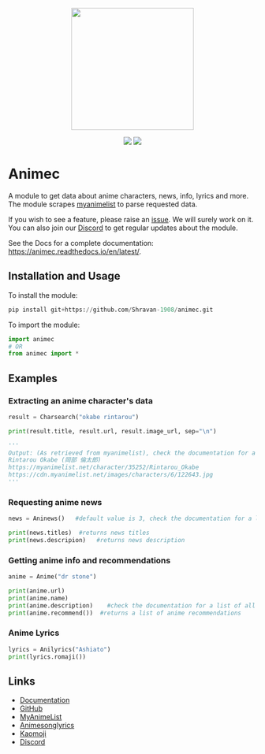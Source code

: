 <p align = "center"><img width="248" height="248" src="https://i.imgur.com/IyUybvv.png"></p>

<p align = "center"><a href="https://github.com/DriftAsimov/animec/stargazers"><img src = "https://img.shields.io/github/stars/driftasimov/animec?colorA=1e1e28&colorB=c9cbff&style=for-the-badge&logo=starship%20style=for-the-badge"></a>
<a href = "https://discord.gg/x3qAZV3" target = "_blank"><img src="https://img.shields.io/discord/907385605422448742?style=for-the-badge&logo=discord&color=DDB6F2&logoColor=D9E0EE&labelColor=302D41"></a></p>

# Animec

A module to get data about anime characters, news, info, lyrics and more.
The module scrapes [myanimelist](https://myanimelist.net/) to parse requested data.

If you wish to see a feature, please raise an [issue](https://github.com/DriftAsimov/animec). We will surely work on it.
You can also join our [Discord](https://discord.gg/x3qAZV3) to get regular updates about the module.

See the Docs for a complete documentation: https://animec.readthedocs.io/en/latest/.

## Installation and Usage

To install the module:
```python
pip install git+https://github.com/Shravan-1908/animec.git
```

To import the module:
```python
import animec
# OR
from animec import *
```

## Examples

### Extracting an anime character's data

```python
result = Charsearch("okabe rintarou")

print(result.title, result.url, result.image_url, sep="\n")

'''
Output: (As retrieved from myanimelist), check the documentation for a list of all supported attributes
Rintarou Okabe (岡部 倫太郎)
https://myanimelist.net/character/35252/Rintarou_Okabe
https://cdn.myanimelist.net/images/characters/6/122643.jpg
'''
```

### Requesting anime news

```python
news = Aninews()   #default value is 3, check the documentation for a list of all supported attributes

print(news.titles)  #returns news titles
print(news.descripion)   #returns news description

```

### Getting anime info and recommendations

```python
anime = Anime("dr stone")

print(anime.url)
print(anime.name)
print(anime.description)    #check the documentation for a list of all supported attributes
print(anime.recommend())  #returns a list of anime recommendations
```

### Anime Lyrics

```python
lyrics = Anilyrics("Ashiato")
print(lyrics.romaji())
```

## Links
* [Documentation](https://animec.readthedocs.io/en/latest/)
* [GitHub](https://github.com/DriftAsimov)
* [MyAnimeList](https://myanimelist.net/)
* [Animesonglyrics](https://www.animesonglyrics.com/)
* [Kaomoji](http://kaomoji.ru/en/)
* [Discord](https://discord.gg/x3qAZV3)
